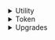 <details>
<summary>Utility</summary>

1. [NFT Tutorials 101: Revealing your NFT Metadata on Etherscan before it reveals on OpenSea](https://youtu.be/JtKshANJZrk)
1. [View NFTs on Etherscan](https://youtu.be/jPAHui26a8Q)
1. [Reveal NFT metadata on a smart contract](https://youtu.be/lL0NR4kJKcg)
1. [Code a NFT Airdrop smart contract with Solidity](https://youtu.be/7emKvvx-2S4)
1. [How to Create Token Airdrop 🌳 Solidity Tutorial [2022]](https://youtu.be/XhzkwB71IJE)

</details>

<details>
<summary>Token</summary>

1. [How to add an image / logo to your crypto token](https://cryptomarketpool.com/how-to-add-an-image-logo-to-your-crypto-token/)
1. [Ethereum Tokens: ERC1155 Tutorial (Fungible AND Non-Fungible Tokens)](https://youtu.be/Mnv4rNcTumA)
1. [ERC1155 NFT Token Standard - Explained](https://youtu.be/XNWd8Nl3rhA)
1. [Solidity Basics: Creating your first NFT ERC/PRC-1155 Project.](https://youtu.be/XRKf1mpeOHU)
1. [How to store NFT metadata URI in ERC1155 Solidity 🧐](https://youtu.be/19SSvs32m8I)
1. [Real World ICO](https://youtube.com/playlist?list=PLS5SEs8ZftgULF-lbxy-is9x_7mTMHFIN)
1. [Metamask - Unlimited Token Allowance Revoke Demo](https://youtu.be/CZDZn350sA8)
1. [How to split ETH payments with smart contract](https://youtu.be/VRbXljrZH4M)
1. [Lazy Mint NFT Tutorial | Smart contract and code](https://youtu.be/DmFKqi__YGE)

</details>

<details>
<summary>Upgrades</summary>

1. [Open Zeppelin Upgradeable Contracts - Unsafe Code](https://youtu.be/XmxfB5JOt1Q)
1. [Managing Smart Contract Upgrades with Defender](https://youtu.be/2T3vD5gFJAc)
1. [Automate Smart Contract Workflows](https://youtu.be/5iqYie6sJpE)
1. [Cheap Contract Deployment Through Clones](https://youtu.be/3Mw-pMmJ7TA)
1. [EIP 2535 Diamond Standard](https://youtu.be/p1S7UJehO64)
1. [How to Organize a Diamond with Facets](https://youtu.be/qHMdqHJMXww)

</details>
